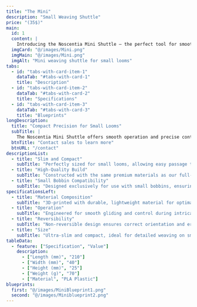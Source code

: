```yaml
---
title: "The Mini"
description: "Small Weaving Shuttle"
price: "(35$)"
main:
  id: 1
  content: |
    Introducing the Noscentia Mini Shuttle – the perfect tool for smooth and precise weaving on small looms. Crafted with the same high-quality materials as our full-size shuttles, it is designed specifically for small bobbins and delicate projects.
  imgCard: "@/images/Mini.png"
  imgMain: "@/images/Mini.png"
  imgAlt: "Mini weaving shuttle for small looms"
tabs:
  - id: "tabs-with-card-item-1"
    dataTab: "#tabs-with-card-1"
    title: "Description"
  - id: "tabs-with-card-item-2"
    dataTab: "#tabs-with-card-2"
    title: "Specifications"
  - id: "tabs-with-card-item-3"
    dataTab: "#tabs-with-card-3"
    title: "Blueprints"
longDescription:
  title: "Compact Precision for Small Looms"
  subTitle: |
    The Noscentia Mini Shuttle offers smooth operation and precise control for small loom projects. Its ultra-slim design is optimized for small bobbins, maintaining the same exceptional quality as our larger models.
  btnTitle: "Contact sales to learn more"
  btnURL: "/contact"
descriptionList:
  - title: "Slim and Compact"
    subTitle: "Perfectly sized for small looms, allowing easy passage through tight sheds with precision."
  - title: "High-Quality Build"
    subTitle: "Constructed with the same premium materials as our full-size shuttles for lasting performance."
  - title: "Small Bobbin Compatibility"
    subTitle: "Designed exclusively for use with small bobbins, ensuring a perfect fit and smooth weaving."
specificationsLeft:
  - title: "Material Composition"
    subTitle: "3D-printed with durable, lightweight material for optimal handling and reduced fatigue."
  - title: "Operation"
    subTitle: "Engineered for smooth gliding and control during intricate weaving tasks."
  - title: "Reversibility"
    subTitle: "Non-reversible design ensures correct orientation and ergonomic use."
  - title: "Size"
    subTitle: "Ultra-slim and compact, ideal for detailed weaving on smaller looms."
tableData:
  - feature: ["Specification", "Value"]
    description:
      - ["Length (mm)", "210"]
      - ["Width (mm)", "40"]
      - ["Height (mm)", "25"]
      - ["Weight (g)", "70"]
      - ["Material", "PLA Plastic"] 
blueprints:
  first: "@/images/MiniBlueprint1.png"
  second: "@/images/Miniblueprint2.png"   
---
```

